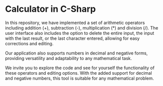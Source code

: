 # Calculator in C-Sharp
In this repository, we have implemented a set of arithmetic operators including addition (+), subtraction (-), multiplication (*) and division (/). The user interface also includes the option to delete the entire input, the input with the last result, or the last character entered, allowing for easy corrections and editing.

Our application also supports numbers in decimal and negative forms, providing versatility and adaptability to any mathematical task.

We invite you to explore the code and see for yourself the functionality of these operators and editing options. With the added support for decimal and negative numbers, this tool is suitable for any mathematical problem.
